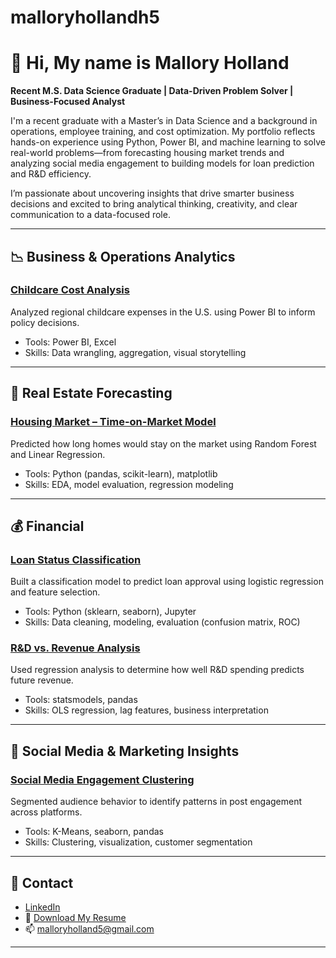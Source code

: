 # malloryhollandh5

# 👋 Hi, My name is Mallory Holland  
**Recent M.S. Data Science Graduate | Data-Driven Problem Solver | Business-Focused Analyst**

I'm a recent graduate with a Master’s in Data Science and a background in operations, employee training, and cost optimization. My portfolio reflects hands-on experience using Python, Power BI, and machine learning to solve real-world problems—from forecasting housing market trends and analyzing social media engagement to building models for loan prediction and R&D efficiency.  

I’m passionate about uncovering insights that drive smarter business decisions and excited to bring analytical thinking, creativity, and clear communication to a data-focused role.

---

## 📉 Business & Operations Analytics

### [Childcare Cost Analysis](https://github.com/malloryholland5/childcare-costs)
Analyzed regional childcare expenses in the U.S. using Power BI to inform policy decisions. 
- Tools: Power BI, Excel
- Skills: Data wrangling, aggregation, visual storytelling

---

## 🏡 Real Estate Forecasting

### [Housing Market – Time-on-Market Model](https://github.com/malloryholland5/housing-model)
Predicted how long homes would stay on the market using Random Forest and Linear Regression.
- Tools: Python (pandas, scikit-learn), matplotlib
- Skills: EDA, model evaluation, regression modeling

---

## 💰 Financial

### [Loan Status Classification](https://github.com/malloryholland5/loan-status-model)
Built a classification model to predict loan approval using logistic regression and feature selection.
- Tools: Python (sklearn, seaborn), Jupyter
- Skills: Data cleaning, modeling, evaluation (confusion matrix, ROC)

### [R&D vs. Revenue Analysis](https://github.com/malloryholland5/rd-vs-revenue)
Used regression analysis to determine how well R&D spending predicts future revenue.
- Tools: statsmodels, pandas
- Skills: OLS regression, lag features, business interpretation

---

## 📱 Social Media & Marketing Insights

### [Social Media Engagement Clustering](https://github.com/malloryholland5/social-media-engagement)
Segmented audience behavior to identify patterns in post engagement across platforms.
- Tools: K-Means, seaborn, pandas
- Skills: Clustering, visualization, customer segmentation

---

## 📇 Contact

- [LinkedIn]([https://www.linkedin.com/in/YOUR-LINK-HERE](https://www.linkedin.com/in/malloryholland/)) 
- 📄 [Download My Resume](https://github.com/malloryholland5/Portfolio/blob/main/Resume%20-%20Mallory%20Holland%2011-2024.pdf)
- 📫 [malloryholland5@gmail.com](mailto:malloryholland5@gmail.com)
---


